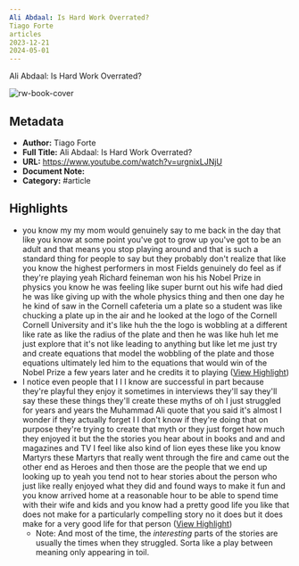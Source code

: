 ```yaml
---
Ali Abdaal: Is Hard Work Overrated?
Tiago Forte
articles
2023-12-21
2024-05-01
---
```

Ali Abdaal: Is Hard Work Overrated?

![rw-book-cover](https://i.ytimg.com/vi/urgnixLJNjU/maxresdefault.jpg)

## Metadata
- **Author:** Tiago Forte
- **Full Title:** Ali Abdaal: Is Hard Work Overrated?
- **URL:** https://www.youtube.com/watch?v=urgnixLJNjU
- **Document Note:** 
- **Category:** #article

## Highlights
- you know my my mom would
  genuinely say to me back in the day that like you know at some point you've got to grow up you've got to be an adult and that means you stop playing around and that is such a standard thing for people to say but they probably don't realize that like you know the highest performers in most Fields genuinely do feel as if they're playing yeah Richard feineman won his his Nobel Prize in physics you know he was feeling like super burnt out his wife had died he was like giving up with the whole physics thing and then one day he he kind of saw in the Cornell cafeteria um a plate so a student was like
  chucking a plate up in the air and he looked at the logo of the Cornell Cornell University and it's like huh the the logo is wobbling at a different like rate as like the radius of the plate and then he was like huh let me just explore that it's not like leading to anything but like let me just try and create equations that model the wobbling of the plate and those equations ultimately led him to the equations that would win of the Nobel Prize a few years later and he credits it to playing ([View Highlight](https://read.readwise.io/read/01hk57g0q5091xbq2nfysggr07))
- I notice even people that I I I know are successful in part because they're playful they enjoy it sometimes in interviews they'll say they'll say these these things they'll create these myths of oh I just struggled for years and years the Muhammad Ali quote that you said it's almost I wonder if they actually forget I I don't know if they're doing that on purpose they're trying to create that myth or they just forget how much they enjoyed it but the the stories you hear about in books and and and magazines and TV I feel like also kind of lion eyes
  these like you know Martyrs these Martyrs that really went through the fire and came out the other end as Heroes and then those are the people that we end up looking up to yeah you tend not to hear stories about the person who just like really enjoyed what they did and found ways to make it fun and you know arrived home at a reasonable hour to be able to spend time with their wife and kids and you know had a pretty good life you like that does not make for a particularly compelling story no it does but it does make for a very good life for that person ([View Highlight](https://read.readwise.io/read/01hk57pzxpjssf3dx1gz2znqyx))
    - Note: And most of the time, the *interesting* parts of the stories are usually the times when they struggled. Sorta like a play between meaning only appearing in toil.
